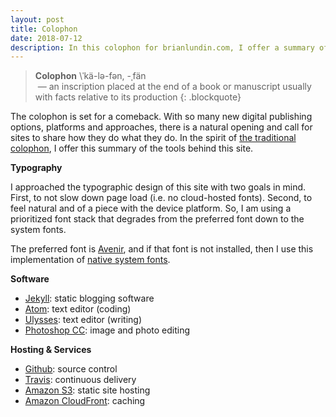 ```yaml
---
layout: post
title: Colophon
date: 2018-07-12
description: In this colophon for brianlundin.com, I offer a summary of the tools that I use to build and run this website.
---
```


> **Colophon** \ˈkä-lə-fən, -ˌfän\
> &nbsp;—&nbsp;an inscription placed at the end of a book or manuscript usually with facts relative to its production
{: .blockquote}

The colophon is set for a comeback. With so many new digital publishing options, platforms and approaches, there is a natural opening and call for sites to share how they do what they do. In the spirit of [the traditional colophon](http://en.wikipedia.org/wiki/Colophon_(publishing)), I offer this summary of the tools behind this site.

**Typography**

I approached the typographic design of this site with two goals in mind. First, to not slow down page load (i.e. no cloud-hosted fonts). Second, to feel natural and of a piece with the device platform. So, I am using a prioritized font stack that degrades from the preferred font down to the system fonts.

The preferred font is [Avenir](https://en.wikipedia.org/wiki/Avenir_(typeface)), and if that font is not installed, then I use this implementation of [native system fonts](https://furbo.org/2018/03/28/system-fonts-in-css/).

**Software**

* [Jekyll](http://jekyllrb.com): static blogging software
* [Atom](https://atom.io): text editor (coding)
* [Ulysses](http://www.ulysses.app): text editor (writing)
* [Photoshop CC](http://www.photoshop.com/products/photoshop): image and photo editing

**Hosting & Services**

* [Github](http://github.com): source control
* [Travis](https://travis-ci.org): continuous delivery
* [Amazon S3](http://aws.amazon.com/s3/): static site hosting
* [Amazon CloudFront](http://aws.amazon.com/cloudfront/): caching
